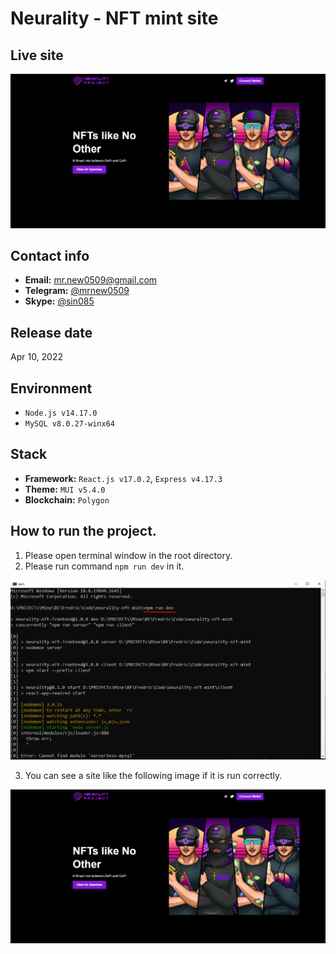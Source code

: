 # Neurality - NFT mint site

## Live site
[![Live site](readme_images/guide-site.png)](https://neyx.xyz/)

## Contact info
- **Email:** mr.new0509@gmail.com
- **Telegram:** [@mrnew0509](https://t.me/mrnew0509)
- **Skype:** [@sin085](https://join.skype.com/invite/xat3AgpiRVOI)

## Release date
Apr 10, 2022

## Environment
- `Node.js v14.17.0`
- `MySQL v8.0.27-winx64`

## Stack
- **Framework:** `React.js v17.0.2`, `Express v4.17.3`
- **Theme:** `MUI v5.4.0`
- **Blockchain:** `Polygon`

## How to run the project.
1. Please open terminal window in the root directory.
2. Please run command `npm run dev` in it.

![guide-terminal](readme_images/guide-terminal.png)

3. You can see a site like the following image if it is run correctly.

![guide-site](readme_images/guide-site.png)
